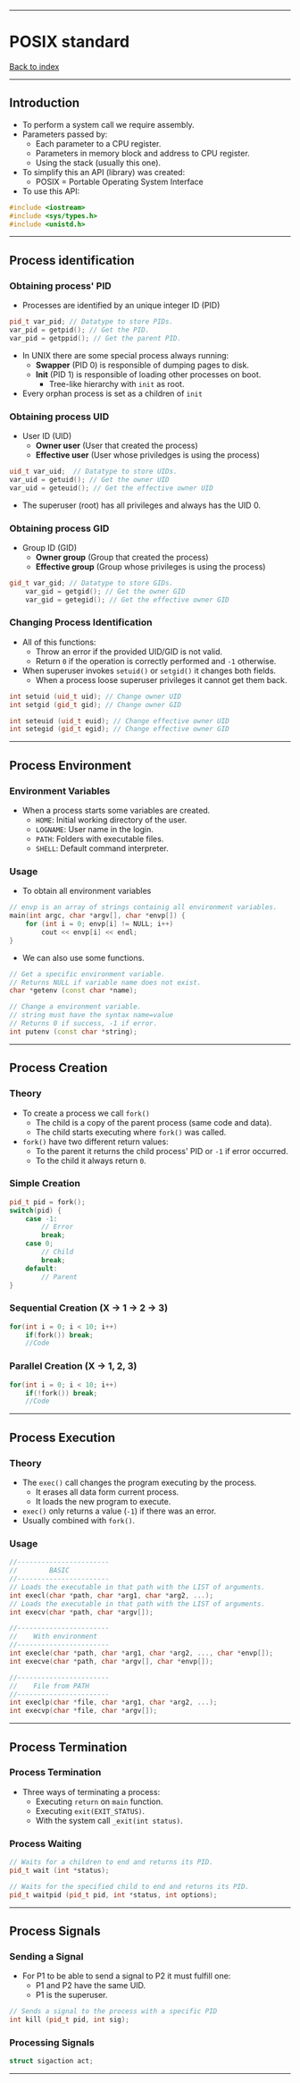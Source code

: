 
---
# POSIX standard

[Back to index](../CS/OS/README.md)

---
## Introduction
- To perform a system call we require assembly.
- Parameters passed by:
	- Each parameter to a CPU register.
	- Parameters in memory block and address to CPU register.
	- Using the stack (usually this one).
- To simplify this an API (library) was created:
	- POSIX = Portable Operating System Interface
- To use this API:
```Cpp
#include <iostream>
#include <sys/types.h>
#include <unistd.h>
```
---
## Process identification
### Obtaining process' PID
- Processes are identified by an unique integer ID (PID)
```cpp
pid_t var_pid; // Datatype to store PIDs.
var_pid = getpid(); // Get the PID.
var_pid = getppid(); // Get the parent PID.
```
- In UNIX there are some special process always running:
	- **Swapper** (PID 0) is responsible of dumping pages to disk.
	- **Init** (PID 1) is responsible of loading other processes on boot.
		- Tree-like hierarchy with `init` as root.
- Every orphan process is set as a children of `init`
### Obtaining process UID
- User ID (UID)
	- **Owner user** (User that created the process)
	- **Effective user** (User whose priviledges is using the process)
```cpp
uid_t var_uid;  // Datatype to store UIDs.
var_uid = getuid(); // Get the owner UID
var_uid = geteuid(); // Get the effective owner UID
```
- The superuser (root) has all privileges and always has the UID 0.
### Obtaining process GID
- Group ID (GID)
	- **Owner group** (Group that created the process)
	- **Effective group** (Group whose privileges is using the process)
```cpp
gid_t var_gid; // Datatype to store GIDs.
	var_gid = getgid(); // Get the owner GID
	var_gid = getegid(); // Get the effective owner GID
```
### Changing Process Identification
- All of this functions:
	- Throw an error if the provided UID/GID is not valid.
	- Return `0` if the operation is correctly performed and `-1` otherwise.
- When superuser invokes `setuid()` or `setgid()` it changes both fields.
	- When a process loose superuser privileges it cannot get them back.
```cpp
int setuid (uid_t uid); // Change owner UID
int setgid (gid_t gid); // Change owner GID

int seteuid (uid_t euid); // Change effective owner UID
int setegid (gid_t egid); // Change effective owner GID
```
---
## Process Environment
### Environment Variables
- When a process starts some variables are created.
	- `HOME`: Initial working directory of the user.
	- `LOGNAME`: User name in the login.
	- `PATH`: Folders with executable files.
	- `SHELL`: Default command interpreter.
### Usage
- To obtain all environment variables
```cpp
// envp is an array of strings containig all environment variables.
main(int argc, char *argv[], char *envp[]) {
	for (int i = 0; envp[i] != NULL; i++)
		cout << envp[i] << endl;
}
```
- We can also use some functions.
```cpp
// Get a specific environment variable.
// Returns NULL if variable name does not exist.
char *getenv (const char *name);

// Change a environment variable.
// string must have the syntax name=value
// Returns 0 if success, -1 if error.
int putenv (const char *string); 
```
---
## Process Creation
### Theory
- To create a process we call `fork()`
	- The child is a copy of the parent process (same code and data).
	- The child starts executing where `fork()` was called.
- `fork()` have two different return values:
	- To the parent it returns the child process' PID or `-1` if error occurred.
	- To the child it always return `0`.
### Simple Creation
```cpp
pid_t pid = fork();
switch(pid) {
	case -1:
		// Error
		break;
	case 0;
		// Child
		break;
	default:
		// Parent
}
```
### Sequential Creation (X -> 1 -> 2 -> 3)
```cpp
for(int i = 0; i < 10; i++)
	if(fork()) break;
	//Code
```
### Parallel Creation (X -> 1, 2, 3)
```cpp
for(int i = 0; i < 10; i++)
	if(!fork()) break;
	//Code
```

---
## Process Execution
### Theory
- The `exec()` call changes the program executing by the process.
	- It erases all data form current process.
	- It loads the new program to execute.
- `exec()` only returns a value (`-1`) if there was an error.
- Usually combined with `fork()`.
### Usage
```cpp
//-----------------------
//        BASIC
//-----------------------
// Loads the executable in that path with the LIST of arguments.
int execl(char *path, char *arg1, char *arg2, ...);
// Loads the executable in that path with the LIST of arguments.
int execv(char *path, char *argv[]);

//-----------------------
//    With environment
//-----------------------
int execle(char *path, char *arg1, char *arg2, ..., char *envp[]);
int execve(char *path, char *argv[], char *envp[]);

//-----------------------
//    File from PATH
//-----------------------
int execlp(char *file, char *arg1, char *arg2, ...);
int execvp(char *file, char *argv[]);
```
---
## Process Termination
### Process Termination
- Three ways of terminating a process:
	- Executing `return` on `main` function.
	- Executing `exit(EXIT_STATUS)`.
	- With the system call `_exit(int status)`.
### Process Waiting

```cpp
// Waits for a children to end and returns its PID.
pid_t wait (int *status);

// Waits for the specified child to end and returns its PID.
pid_t waitpid (pid_t pid, int *status, int options);
```
---
## Process Signals
### Sending a Signal
- For P1 to be able to send a signal to P2 it must fulfill one:
	- P1 and P2 have the same UID.
	- P1 is the superuser.
```cpp
// Sends a signal to the process with a specific PID
int kill (pid_t pid, int sig);
```
### Processing Signals
```cpp
struct sigaction act;


```
---